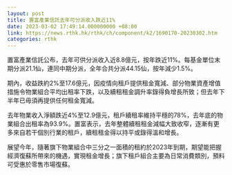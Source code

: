 ```yaml
---
layout: post
title: 置富產業信託去年可分派收入跌近11%
date: 2023-03-02 17:49:14.000000000 +08:00
link: https://news.rthk.hk/rthk/ch/component/k2/1690170-20230302.htm
categories: rthk
---
```


置富產業信託公布，去年可供分派收入近8.8億元，按年跌近11%。每基金單位末期分派21.1仙，連同中期分派，全年合共分派44.15仙，按年減少1.5%。

期內，收益跌約2%至17.6億元，因疫情向租戶提供租金寬減、部分物業資產增值措施令物業組合平均出租率下跌，以及續租租金調升率錄得負增長所致；但去年下半年已毋須再提供任何租金寬減。

去年物業收入淨額跌近4%至12.9億元，租戶續租率維持平穩的78%，去年底的物業組合出租率為93.9%。置富表示，去年整體續租租金減幅大致收窄，逐漸有更多來自若干個別行業的租戶，續租租金得以持平或錄得溫和增長。

展望今年，隨著旗下物業組合中三分之一面積的租約於2023年到期，期望能把握經濟復蘇所帶來的機遇，實現租金增長；旗下租戶組合主要為日常消費類別，預料可受惠於零售市場復蘇。
